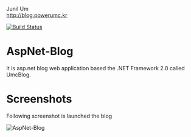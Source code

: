 Junil Um  
http://blog.powerumc.kr

[![Build Status](https://travis-ci.org/powerumc/AspNet-Blog.svg?branch=master)](https://travis-ci.org/powerumc/AspNet-Blog)

AspNet-Blog
===========

It is asp.net blog web application based the .NET Framework 2.0 called UmcBlog.

Screenshots
===========

Following screenshot is launched the blog

![AspNet-Blog](http://cfile5.uf.tistory.com/image/1534970C4A3A5498079854)
